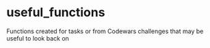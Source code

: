 # useful_functions
Functions created for tasks or from Codewars challenges that may be useful to look back on 
